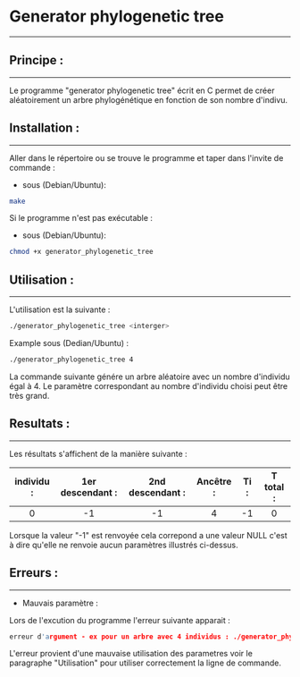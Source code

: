 # Generator phylogenetic tree
----
## Principe :
----
Le programme "generator phylogenetic tree" écrit en C permet de créer aléatoirement un arbre phylogénétique en fonction de son nombre d'indivu.

## Installation :
----
Aller dans le répertoire ou se trouve le programme et taper dans l'invite de commande :

* sous (Debian/Ubuntu):
```bash 
make
```
Si le programme n'est pas exécutable :

* sous (Debian/Ubuntu):
```bash
chmod +x generator_phylogenetic_tree
```

## Utilisation :
----
L'utilisation est la suivante :

```bash
./generator_phylogenetic_tree <interger>
```

Example sous (Dedian/Ubuntu) :

```bash
./generator_phylogenetic_tree 4
```
La commande suivante génére un arbre aléatoire avec un nombre d'individu égal à 4.
Le paramètre correspondant au nombre d'individu choisi peut être très grand.

## Resultats :
-----
Les résultats s'affichent de la manière suivante :


|individu : | 1er descendant : | 2nd descendant : | Ancêtre : | Ti : | T total : |
|:---------:|:----------------:|:----------------:|:---------:|:----:|:---------:|
|0          |-1                |-1                | 4         |-1    | 0         |

Lorsque la valeur "-1" est renvoyée cela correpond a une valeur NULL c'est à dire qu'elle ne renvoie aucun paramètres illustrés ci-dessus.




## Erreurs :
-----
* Mauvais paramètre :

Lors de l'excution du programme l'erreur suivante apparait :

```C
erreur d'argument - ex pour un arbre avec 4 individus : ./generator_phylogenetic_tree 4 
```
L'erreur provient d'une mauvaise utilisation des parametres voir le paragraphe "Utilisation" pour utiliser correctement la ligne de commande.



